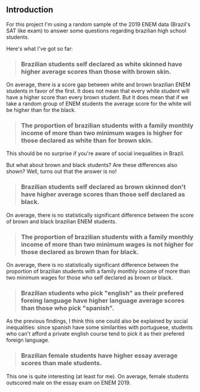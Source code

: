 ## Introduction<a name="introduction"></a>

For this project I'm using a random sample of the 2019 ENEM data (Brazil's SAT like exam) to answer some questions regarding brazilian high school students.

Here's what I've got so far:

> ### Brazilian students self declared as white skinned have higher average scores than those with brown skin.

On average, there is a score gap between white and brown brazilian ENEM students in favor of the first. It does not mean that every white student will have a higher score than every brown student. But it does mean that if we take a random group of ENEM students the average score for the white will be higher than for the black.

> ### The proportion of brazilian students with a family monthly income of more than two minimum wages is higher for those declared as white than for brown skin.

This should be no surprise if you're aware of social inequalities in Brazil.

But what about brown and black students? Are these differences also shown? Well, turns out that the answer is no!

> ### Brazilian students self declared as brown skinned don't have higher average scores than those self declared as black.

On average, there is no statistically significant difference between the score of brown and black brazilian ENEM students. 

> ### The proportion of brazilian students with a family monthly income of more than two minimum wages is not higher for those declared as brown than for black.

On average, there is no statistically significant difference between the proportion of brazilian students with a family monthly income of more than two minimum wages for those who self declared as brown or black.

> ### Brazilian students who pick "english" as their prefered foreing language have higher language average scores than those who pick "spanish".

As the previous findings, I think this one could also be explained by social inequalities: since spanish have some similarities with portuguese, students who can't afford a private english course tend to pick it as their prefered foreign language.

> ### Brazilian female students have higher essay average scores than male students.

This one is quite interesting (at least for me). On average, female students outscored male on the essay exam on ENEM 2019.
